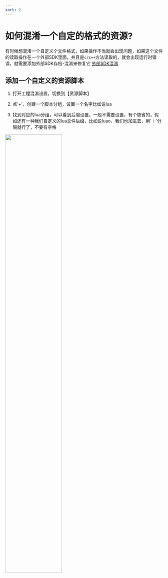 ```yaml
---
sort: 2
---
```


# 如何混淆一个自定的格式的资源?
有时候想混淆一个自定义个文件格式，如果操作不当就会出现问题，如果这个文件的读取操作在一个外部SDK里面，并且是`c/c++`方法读取的，就会出现运行时错误，就需要添加外部SDK存档-混淆来修复它 [外部SDK混淆](https://outtable.github.io/confuse-9live/%E9%AB%98%E7%BA%A7%E6%8A%80%E5%B7%A7/%E5%A4%96%E9%83%A8SDK%E6%B7%B7%E6%B7%86.html)

## 添加一个自定义的资源脚本
1. 打开工程混淆设置，切换到【资源脚本】

2. 点'+'，创建一个脚本分组，设置一个名字比如说lua

3. 找到对应的lua分组，可以看到后缀设置，一般不需要设置，有个缺省的，假如还有一种我们自定义的lua文件后缀，比如说luao，我们也加进去，用'｜'分隔就行了，不要有空格

>
<img src="https://outtable.github.io/confuse-9live/assets/images/snapshots/snapshot-35.png" width="60%">